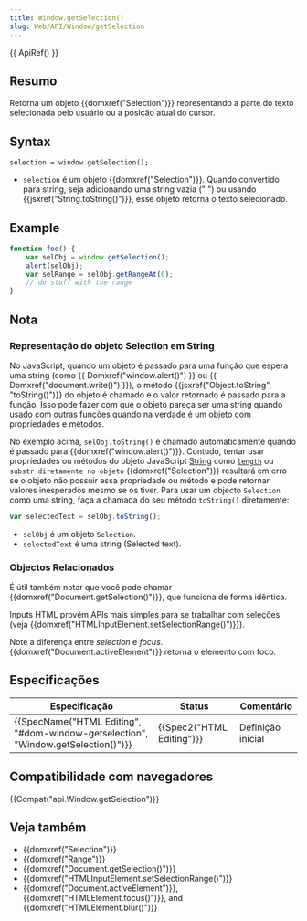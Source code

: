 ```yaml
---
title: Window.getSelection()
slug: Web/API/Window/getSelection
---
```

{{ ApiRef() }}

## Resumo

Retorna um objeto {{domxref("Selection")}} representando a parte do texto selecionada pelo usuário ou a posição atual do cursor.

## Syntax

```
selection = window.getSelection();
```

- `selection` é um objeto {{domxref("Selection")}}. Quando convertido para string, seja adicionando uma string vazia (" ") ou usando {{jsxref("String.toString()")}}, esse objeto retorna o texto selecionado.

## Example

```js
function foo() {
    var selObj = window.getSelection();
    alert(selObj);
    var selRange = selObj.getRangeAt(0);
    // do stuff with the range
}
```

## Nota

### Representação do objeto Selection em String

No JavaScript, quando um objeto é passado para uma função que espera uma string (como {{ Domxref("window.alert()") }} ou {{ Domxref("document.write()") }}), o método {{jsxref("Object.toString", "toString()")}} do objeto é chamado e o valor retornado é passado para a função. Isso pode fazer com que o objeto pareça ser uma string quando usado com outras funções quando na verdade é um objeto com propriedades e métodos.

No exemplo acima, `selObj.toString()` é chamado automaticamente quando é passado para {{domxref("window.alert()")}}. Contudo, tentar usar propriedades ou métodos do objeto JavaScript [String](/pt-BR/docs/Web/JavaScript/Reference/Global_Objects/String) como [`length`](/pt-BR/docs/Web/JavaScript/Reference/Global_Objects/String/length) ou `substr diretamente no objeto` {{domxref("Selection")}} resultará em erro se o objeto não possuir essa propriedade ou método e pode retornar valores inesperados mesmo se os tiver. Para usar um objecto `Selection` como uma string, faça a chamada do seu método `toString()` diretamente:

```js
var selectedText = selObj.toString();
```

- `selObj` é um objeto `Selection`.
- `selectedText` é uma string (Selected text).

### Objectos Relacionados

É útil também notar que você pode chamar {{domxref("Document.getSelection()")}}, que funciona de forma idêntica.

Inputs HTML provêm APIs mais simples para se trabalhar com seleções (veja {{domxref("HTMLInputElement.setSelectionRange()")}}).

Note a diferença entre _selection_ e _focus_. {{domxref("Document.activeElement")}} retorna o elemento com foco.

## Especificações

| Especificação                                                                                                | Status                           | Comentário        |
| ------------------------------------------------------------------------------------------------------------ | -------------------------------- | ----------------- |
| {{SpecName("HTML Editing", "#dom-window-getselection", "Window.getSelection()")}} | {{Spec2("HTML Editing")}} | Definição inicial |

## Compatibilidade com navegadores

{{Compat("api.Window.getSelection")}}

## Veja também

- {{domxref("Selection")}}
- {{domxref("Range")}}
- {{domxref("Document.getSelection()")}}
- {{domxref("HTMLInputElement.setSelectionRange()")}}
- {{domxref("Document.activeElement")}}, {{domxref("HTMLElement.focus()")}}, and {{domxref("HTMLElement.blur()")}}
